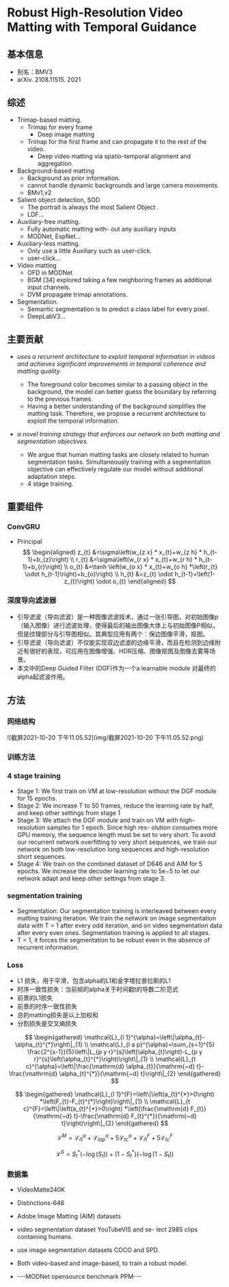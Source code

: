 # Robust High-Resolution Video Matting with Temporal Guidance

## 基本信息

- 别名：BMV3
- arXiv. 2108.11515. 2021

## 综述

- Trimap-based matting. 
  - Trimap for every frame
    - Deep image matting
  - Trimap for the first frame and can propagate it to the rest of the video.
    - Deep video matting via spatio-temporal alignment and aggregation.
- Background-based matting
  - Background as prior information.
  - cannot handle dynamic backgrounds and large camera movements.
  - BMv1,v2
- Salient object detection, SOD
  - The portrait is always the most Salient Object .
  - LDF...
- Auxiliary-free matting.
  - Fully automatic matting with- out any auxiliary inputs 
  - MODNet, EspNet...
- Auxiliary-less matting.
  - Only use a little Auxiliary such as user-click.
  - user-click...
- Video matting
  - OFD in MODNet
  - BGM [34] explored taking a few neighboring frames as additional input channels.
  - DVM propagate trimap annotations.
- Segmentation. 
  - Semantic segmentation is to predict a class label for every pixel.
  - DeepLabV3...



## 主要贡献

- *uses a recurrent architecture to exploit temporal information in videos and achieves significant improvements in temporal coherence and matting quality.*

  - The foreground color becomes similar to a passing object in the background, the model can better guess the boundary by referring to the previous frames.
  - Having a better understanding of the background simplifies the matting task. Therefore, we propose a recurrent architecture to exploit the temporal information.

- *a novel training strategy that enforces our network on both matting and segmentation objectives.*

  - We argue that human matting tasks are closely related to human segmentation tasks. Simultaneously training with a segmentation objective can effectively regulate our model without additional adaptation steps.
  - 4 stage training.

  

  

## 重要组件

### ConvGRU

- Principal
  $$
  \begin{aligned}
  z_{t} &=\sigma\left(w_{z x} * x_{t}+w_{z h} * h_{t-1}+b_{z}\right) \\
  r_{t} &=\sigma\left(w_{r x} * x_{t}+w_{r h} * h_{t-1}+b_{r}\right) \\
  o_{t} &=\tanh \left(w_{o x} * x_{t}+w_{o h} *\left(r_{t} \odot h_{t-1}\right)+b_{o}\right) \\
  h_{t} &=z_{t} \odot h_{t-1}+\left(1-z_{t}\right) \odot o_{t}
  \end{aligned}
  $$



### 深度导向滤波器

- 引导滤波（导向滤波）是一种图像滤波技术，通过一张引导图，对初始图像p（输入图像）进行滤波处理，使得最后的输出图像大体上与初始图像P相似，但是纹理部分与引导图相似。其典型应用有两个：保边图像平滑，抠图。
- 引导滤波（导向滤波）不仅能实现双边滤波的边缘平滑，而且在检测到边缘附近有很好的表现，可应用在图像增强、HDR压缩、图像抠图及图像去雾等场景。
- 本文中的Deep Guided Filter (DGF)作为一个a learnable module 对最终的alpha起滤波作用。

## 方法

### 网络结构

![截屏2021-10-20 下午11.05.52](img/截屏2021-10-20 下午11.05.52.png)

### 训练方法

### 4 stage training

- Stage 1: We first train on VM at low-resolution without the DGF module for 15 epochs.
- Stage 2: We increase T to 50 frames, reduce the learning rate by half, and keep other settings from stage 1 
- Stage 3: We attach the DGF module and train on VM with high-resolution samples for 1 epoch. Since high res- olution consumes more GPU memory, the sequence length must be set to very short. To avoid our recurrent network overfitting to very short sequences, we train our network on both low-resolution long sequences and high-resolution short sequences. 
- Stage 4: We train on the combined dataset of D646 and AIM for 5 epochs. We increase the decoder learning rate to 5e−5 to let our network adapt and keep other settings from stage 3.

### segmentation training

- Segmentation: Our segmentation training is interleaved between every matting training iteration. We train the network on image segmentation data with T = 1 after every odd iteration, and on video segmentation data after every even ones. Segmentation training is applied to all stages. 
- T = 1, it forces the segmentation to be robust even in the absence of recurrent information.

### Loss

- L1 损失，用于平滑，包含alpha的L1和金字塔拉普拉斯的L1
- 时序一致性损失：当前帧的alpha关于时间戳t的导数二阶范式
- 前景的L1损失
- 前景的时序一致性损失
- 总的matting损失是以上加权和
- 分割损失是交叉熵损失

$$
\begin{gathered}
\mathcal{L}_{l 1}^{\alpha}=\left\|\alpha_{t}-\alpha_{t}^{*}\right\|_{1} \\
\mathcal{L}_{l a p}^{\alpha}=\sum_{s=1}^{5} \frac{2^{s-1}}{5}\left\|L_{p y r}^{s}\left(\alpha_{t}\right)-L_{p y r}^{s}\left(\alpha_{t}^{*}\right)\right\|_{1} \\
\mathcal{L}_{t c}^{\alpha}=\left\|\frac{\mathrm{d} \alpha_{t}}{\mathrm{~d} t}-\frac{\mathrm{d} \alpha_{t}^{*}}{\mathrm{~d} t}\right\|_{2}
\end{gathered}
$$

$$
\begin{gathered}
\mathcal{L}_{l 1}^{F}=\left\|\left(a_{t}^{*}>0\right) *\left(F_{t}-F_{t}^{*}\right)\right\|_{1} \\
\mathcal{L}_{t c}^{F}=\left\|\left(a_{t}^{*}>0\right) *\left(\frac{\mathrm{d} F_{t}}{\mathrm{~d} t}-\frac{\mathrm{d} F_{t}^{*}}{\mathrm{~d} t}\right)\right\|_{2}
\end{gathered}
$$

$$
\mathcal{L}^{M}=\mathcal{L}_{l 1}^{\alpha}+\mathcal{L}_{l a p}^{\alpha}+5 \mathcal{L}_{t c}^{\alpha}+\mathcal{L}_{l 1}^{F}+5 \mathcal{L}_{t c}^{F}
$$

$$
\mathcal{L}^{S}=S_{t}^{*}\left(-\log \left(S_{t}\right)\right)+\left(1-S_{t}^{*}\right)\left(-\log \left(1-S_{t}\right)\right)
$$



### 数据集

- VideoMatte240K
- Distinctions-646
- Adobe Image Matting (AIM) datasets
- video segmentation dataset YouTubeVIS and se- lect 2985 clips containing humans.
- use image segmentation datasets COCO  and SPD.

- Both video-based and image-based, to train a robust model.



- ---MODNet opensource benchmark PPM---

